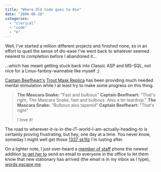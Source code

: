 ```yaml
---
title: "Where Old Code goes to Die"
date: "2006-06-28"
categories: 
  - "clerical"
  - "code"
  - "m"
---
```


Well, I've started a million different projects and finished none, so in an effort to quell the sense of dis-ease I've went back to whatever seemed nearest to completion before I abandoned it...

...which has meant getting stuck back into Classic ASP and MS-SQL, not nice for a Linux-fanboy-wannabie like myself ;)

[Captain Beefheart's](http://www.beefheart.com/) [Trout Mask Replica](http://en.wikipedia.org/wiki/Trout_Mask_Replica) has been providing much needed mental stimulation while I at least try to make some progress on this thing.

> **The Mascara Snake:** "Fast and bulbous" **Captain Beefheart:** "That's right, The Mascara Snake, fast and bulbous. Also a tin teardrop." **The Mascara Snake:** "Bulbous also tapered" **Captain Beefheart:** "That's right"
> 
> I love it!

The road to wherever-it-is-in-the-IT-world-I-am-actually-heading-to is certainly proving frustrating, but hey, one day at a time. You never know, someday I might well get those [1337 sk1llz](http://en.wikiquote.org/wiki/Napoleon_Dynamite#Napoleon_Dynamite) I'm lusting after.

On a lighter note, I just over-heard a [member of staff](http://lifelong.disappointment.com/) phone the newest addition [to get her to](http://www.urbandictionary.com/define.php?term=control+freak) send an email to everyone in the office to let them know that new stationary has arrived (the email is in my inbox as I type), [words escape me](http://www.pointlesswasteoftime.com/).
